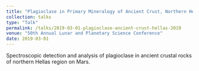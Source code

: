 ```yaml
---
title: "Plagioclase in Primary Mineralogy of Ancient Crust, Northern Hellas, Mars"
collection: talks
type: "Talk"
permalink: /talks/2019-03-01-plagioclase-ancient-crust-hellas-2019
venue: "50th Annual Lunar and Planetary Science Conference"
date: 2019-03-01
---
```


Spectroscopic detection and analysis of plagioclase in ancient crustal rocks of northern Hellas region on Mars.
